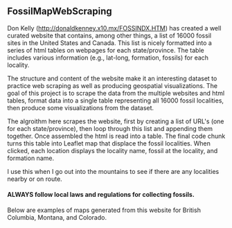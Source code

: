 ## FossilMapWebScraping

Don Kelly (http://donaldkenney.x10.mx/FOSSINDX.HTM) has created a well curated website that contains, among other things, a list of 16000 fossil sites in the United States and Canada. This list is nicely formatted into a series of html tables on webpages for each state/province. The table includes various information (e.g., lat-long, formation, fossils) for each locality.

The structure and content of the website make it an interesting dataset to practice web scraping as well as producing geospatial visualizations. The goal of this project is to scrape the data from the multiple websites and html tables, format data into a single table representing all 16000 fossil localities, then produce some visualizations from the dataset.

The algroithm here scrapes the website, first by creating a list of URL's (one for each state/province), then loop through this list and appending them together. Once assembled the html is read into a table. The final code chunk turns this table into Leaflet map that displace the fossil localities. When clicked, each location displays the locality name, fossil at the locality, and formation name. 

I use this when I go out into the mountains to see if there are any localities nearby or on route.  
#### ALWAYS follow local laws and regulations for collecting fossils.

Below are examples of maps generated from this website for British Columbia, Montana, and Colorado.
